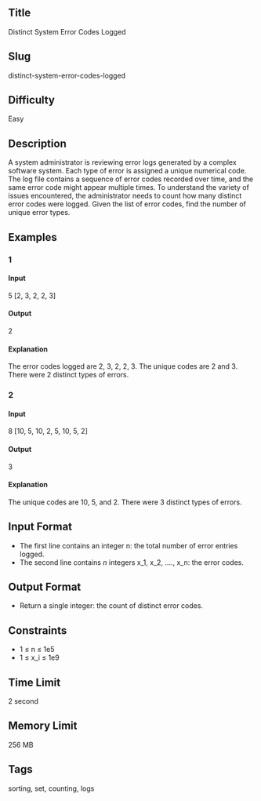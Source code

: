 ## Title

Distinct System Error Codes Logged

## Slug

distinct-system-error-codes-logged

## Difficulty

Easy

## Description

A system administrator is reviewing error logs generated by a complex software system. Each type of error is assigned a unique numerical code. The log file contains a sequence of error codes recorded over time, and the same error code might appear multiple times. To understand the variety of issues encountered, the administrator needs to count how many distinct error codes were logged. Given the list of error codes, find the number of unique error types.

## Examples

### 1

#### Input

5
[2, 3, 2, 2, 3]

#### Output

2

#### Explanation

The error codes logged are 2, 3, 2, 2, 3. The unique codes are 2 and 3. There were 2 distinct types of errors.

### 2

#### Input

8
[10, 5, 10, 2, 5, 10, 5, 2]

#### Output

3

#### Explanation

The unique codes are 10, 5, and 2. There were 3 distinct types of errors.

## Input Format

- The first line contains an integer n: the total number of error entries logged.
- The second line contains $n$ integers x_1, x_2, ...., x_n: the error codes.

## Output Format

- Return a single integer: the count of distinct error codes.

## Constraints

- 1 ≤ n ≤ 1e5
- 1 ≤ x_i ≤ 1e9

## Time Limit

2 second

## Memory Limit

256 MB

## Tags

sorting, set, counting, logs